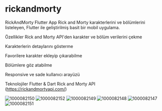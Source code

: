 # rickandmorty

RickAndMorty Flutter App
Rick and Morty karakterlerini ve bölümlerini listeleyen, Flutter ile geliştirilmiş basit bir mobil uygulama.

Özellikler
Rick and Morty API'den karakter ve bölüm verilerini çekme

Karakterlerin detaylarını gösterme

Favorilere karakter ekleyip çıkarabilme

Bölümlere göz atabilme

Responsive ve sade kullanıcı arayüzü

Teknolojiler
Flutter & Dart
Rick and Morty API (https://rickandmortyapi.com/)


![1000082150](https://github.com/user-attachments/assets/0c474dd4-92e5-4b8f-9cdb-d0eaafb06a31)
![1000082152](https://github.com/user-attachments/assets/9a9fce6c-1d16-41e5-bcab-2b82b2c3c076)
![1000082149](https://github.com/user-attachments/assets/ca63432d-7383-4eee-b9b5-34414b446c85)
![1000082148](https://github.com/user-attachments/assets/84d71c9f-13f8-4142-a514-298978266c01)
![1000082147](https://github.com/user-attachments/assets/7f007d5b-ca47-43e4-a0b0-5727c200f390)
![1000082151](https://github.com/user-attachments/assets/5ca2271a-e6e1-468f-a6f3-1cab777b51a8)


